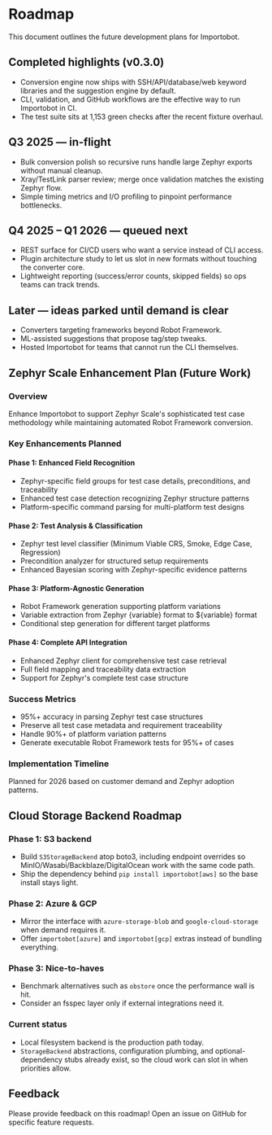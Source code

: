 # Roadmap

This document outlines the future development plans for Importobot.

## Completed highlights (v0.3.0)

- Conversion engine now ships with SSH/API/database/web keyword libraries and the suggestion engine by default.
- CLI, validation, and GitHub workflows are the effective way to run Importobot in CI.
- The test suite sits at 1,153 green checks after the recent fixture overhaul.

## Q3 2025 — in-flight

- Bulk conversion polish so recursive runs handle large Zephyr exports without manual cleanup.
- Xray/TestLink parser review; merge once validation matches the existing Zephyr flow.
- Simple timing metrics and I/O profiling to pinpoint performance bottlenecks.

## Q4 2025 – Q1 2026 — queued next

- REST surface for CI/CD users who want a service instead of CLI access.
- Plugin architecture study to let us slot in new formats without touching the converter core.
- Lightweight reporting (success/error counts, skipped fields) so ops teams can track trends.

## Later — ideas parked until demand is clear

- Converters targeting frameworks beyond Robot Framework.
- ML-assisted suggestions that propose tag/step tweaks.
- Hosted Importobot for teams that cannot run the CLI themselves.

## Zephyr Scale Enhancement Plan (Future Work)

### Overview
Enhance Importobot to support Zephyr Scale's sophisticated test case methodology while maintaining automated Robot Framework conversion.

### Key Enhancements Planned

#### Phase 1: Enhanced Field Recognition
- Zephyr-specific field groups for test case details, preconditions, and traceability
- Enhanced test case detection recognizing Zephyr structure patterns
- Platform-specific command parsing for multi-platform test designs

#### Phase 2: Test Analysis & Classification
- Zephyr test level classifier (Minimum Viable CRS, Smoke, Edge Case, Regression)
- Precondition analyzer for structured setup requirements
- Enhanced Bayesian scoring with Zephyr-specific evidence patterns

#### Phase 3: Platform-Agnostic Generation
- Robot Framework generation supporting platform variations
- Variable extraction from Zephyr {variable} format to ${variable} format
- Conditional step generation for different target platforms

#### Phase 4: Complete API Integration
- Enhanced Zephyr client for comprehensive test case retrieval
- Full field mapping and traceability data extraction
- Support for Zephyr's complete test case structure

### Success Metrics
- 95%+ accuracy in parsing Zephyr test case structures
- Preserve all test case metadata and requirement traceability
- Handle 90%+ of platform variation patterns
- Generate executable Robot Framework tests for 95%+ of cases

### Implementation Timeline
Planned for 2026 based on customer demand and Zephyr adoption patterns.

## Cloud Storage Backend Roadmap

### Phase 1: S3 backend

- Build `S3StorageBackend` atop boto3, including endpoint overrides so MinIO/Wasabi/Backblaze/DigitalOcean work with the same code path.
- Ship the dependency behind `pip install importobot[aws]` so the base install stays light.

### Phase 2: Azure & GCP

- Mirror the interface with `azure-storage-blob` and `google-cloud-storage` when demand requires it.
- Offer `importobot[azure]` and `importobot[gcp]` extras instead of bundling everything.

### Phase 3: Nice-to-haves

- Benchmark alternatives such as `obstore` once the performance wall is hit.
- Consider an fsspec layer only if external integrations need it.

### Current status

- Local filesystem backend is the production path today.
- `StorageBackend` abstractions, configuration plumbing, and optional-dependency stubs already exist, so the cloud work can slot in when priorities allow.

## Feedback

Please provide feedback on this roadmap! Open an issue on GitHub for specific feature requests.
